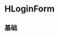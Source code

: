 # HLoginForm

## 基础

<div style="background-color:var(--color-background-3);padding:20px;display:inline-block">
<HLoginForm name="HLoginForm" @on-submit="onSignin"></HLoginForm>
</div>

<script setup>
import HLoginForm from '../src/components/HLoginForm.vue'
const onSignin = (payload)=> {
  console.log(payload);
}
</script>
